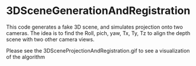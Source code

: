# 3DSceneGenerationAndRegistration
This code generates a fake 3D scene, and simulates projection onto two cameras. The idea is to find the Roll, pich, yaw, Tx, Ty, Tz to align the depth scene with two other camera views. 


Please see the 3DSceneProjectionAndRegistration.gif to see a visualization of the algorithm 
